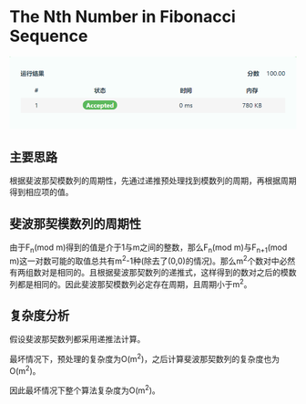 # The Nth Number in Fibonacci Sequence

![Score](score.png)

## 主要思路

根据斐波那契模数列的周期性，先通过递推预处理找到模数列的周期，再根据周期得到相应项的值。

## 斐波那契模数列的周期性

由于F<sub>n</sub>(mod m)得到的值是介于1与m之间的整数，那么F<sub>n</sub>(mod m)与F<sub>n+1</sub>(mod m)这一对数可能的取值总共有m<sup>2</sup>-1种(除去了(0,0)的情况)。那么m<sup>2</sup>个数对中必然有两组数对是相同的。且根据斐波那契数列的递推式，这样得到的数对之后的模数列都是相同的。因此斐波那契模数列必定存在周期，且周期小于m<sup>2</sup>。

## 复杂度分析

假设斐波那契数列都采用递推法计算。

最坏情况下，预处理的复杂度为O(m<sup>2</sup>)，之后计算斐波那契数列的复杂度也为O(m<sup>2</sup>)。

因此最坏情况下整个算法复杂度为O(m<sup>2</sup>)。